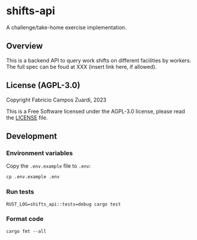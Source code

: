 # shifts-api

A challenge/take-home exercise implementation.

## Overview

This is a backend API to query work shifts on different facilities by workers.
The full spec can be foud at XXX (insert link here, if allowed).

## License (AGPL-3.0)

Copyright Fabricio Campos Zuardi, 2023

This is a Free Software licensed under the AGPL-3.0 license, please read the [LICENSE](./LICENSE) file.

## Development

### Environment variables

Copy the `.env.example` file to `.env`:

```
cp .env.example .env
```

### Run tests

```
RUST_LOG=shifts_api::tests=debug cargo test
```

### Format code

```
cargo fmt --all
```

